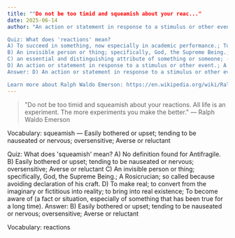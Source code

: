 ```yaml
---
title: ""Do not be too timid and squeamish about your reac..."
date: 2025-06-14
author: "An action or statement in response to a stimulus or other event.; A transformation in which one or more substances is converted into another by combination or decomposition.

Quiz: What does 'reactions' mean?
A) To succeed in something, now especially in academic performance.; To carry out successfully; to accomplish.
B) An invisible person or thing; specifically, God, the Supreme Being.; A Rosicrucian; so called because avoiding declaration of his craft.
C) an essential and distinguishing attribute of something or someone; --Shakespeare.
D) An action or statement in response to a stimulus or other event.; A transformation in which one or more substances is converted into another by combination or decomposition.
Answer: D) An action or statement in response to a stimulus or other event.; A transformation in which one or more substances is converted into another by combination or decomposition.

Learn more about Ralph Waldo Emerson: https://en.wikipedia.org/wiki/Ralph_Waldo_Emerson"
---
```


> "Do not be too timid and squeamish about your reactions. All life is an experiment. The more experiments you make the better." — Ralph Waldo Emerson

Vocabulary: squeamish — Easily bothered or upset; tending to be nauseated or nervous; oversensitive; Averse or reluctant

Quiz: What does 'squeamish' mean?
A) No definition found for Antifragile.
B) Easily bothered or upset; tending to be nauseated or nervous; oversensitive; Averse or reluctant
C) An invisible person or thing; specifically, God, the Supreme Being.; A Rosicrucian; so called because avoiding declaration of his craft.
D) To make real; to convert from the imaginary or fictitious into reality; to bring into real existence; To become aware of (a fact or situation, especially of something that has been true for a long time).
Answer: B) Easily bothered or upset; tending to be nauseated or nervous; oversensitive; Averse or reluctant

Vocabulary: reactions
